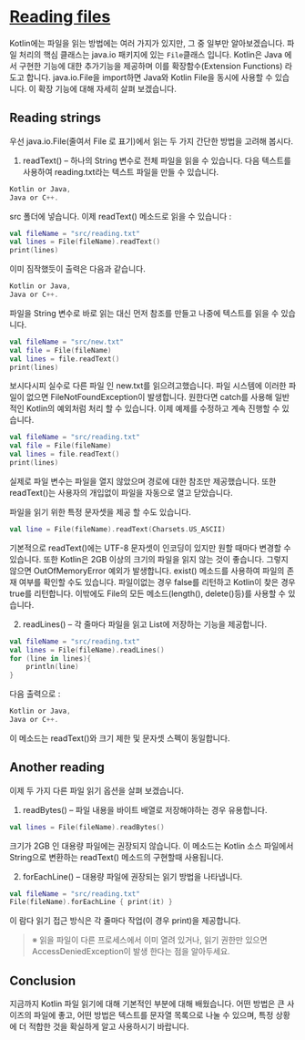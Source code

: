 # [Reading files](https://hyperskill.org/learn/step/6351)
Kotlin에는 파일을 읽는 방법에는 여러 가지가 있지만, 그 중 일부만 알아보겠습니다. 파일 처리의 핵심 클래스는  java.io 패키지에 있는 `File`클래스 입니다. Kotlin은 Java 에서 구현한 기능에 대한 추가기능을 제공하며 이를 확장함수(Extension Functions) 라도고 합니다. java.io.File을 import하면 Java와 Kotlin File을 동시에 사용할 수 있습니다. 이 확장 기능에 대해 자세히 살펴 보겠습니다.

## Reading strings
우선 java.io.File(줄여서 File 로 표기)에서 읽는 두 가지 간단한 방법을 고려해 봅시다.

1. readText() – 하나의 String 변수로 전체 파일을 읽을 수 있습니다. 다음 텍스트를 사용하여 reading.txt라는 텍스트 파일을 만들 수 있습니다.

```kotlin
Kotlin or Java,
Java or C++.
```
src 폴더에 넣습니다. 이제 readText() 메소드로 읽을 수 있습니다 :

```kotlin
val fileName = "src/reading.txt"
val lines = File(fileName).readText()
print(lines)
```
이미 짐작했듯이 출력은 다음과 같습니다.

```kotlin
Kotlin or Java,
Java or C++.
```

파일을 String 변수로 바로 읽는 대신 먼저 참조를 만들고 나중에 텍스트를 읽을 수 있습니다.

```kotlin
val fileName = "src/new.txt"
val file = File(fileName)
val lines = file.readText()
print(lines)
```

보시다시피 실수로 다른 파일 인 new.txt를 읽으려고했습니다. 파일 시스템에 이러한 파일이 없으면 FileNotFoundException이 발생합니다. 원한다면 catch를 사용해 일반적인 Kotlin의 예외처럼 처리 할 수 있습니다. 이제 예제를 수정하고 계속 진행할 수 있습니다.
```kotlin
val fileName = "src/reading.txt"
val file = File(fileName)
val lines = file.readText()
print(lines)
```

실제로 파일 변수는 파일을 열지 않았으며 경로에 대한 참조만 제공했습니다. 또한 readText()는 사용자의 개입없이 파일을 자동으로 열고 닫았습니다.

파일을 읽기 위한 특정 문자셋을 제공 할 수도 있습니다.
```kotlin
val line = File(fileName).readText(Charsets.US_ASCII)
```

기본적으로 readText()에는 UTF-8 문자셋이 인코딩이 있지만 원할 때마다 변경할 수 있습니다. 또한 Kotlin은 2GB 이상의 크기의 파일을 읽지 않는 것이 좋습니다. 그렇지 않으면 OutOfMemoryError 예외가 발생합니다. exist() 메소드를 사용하여 파일의 존재 여부를 확인할 수도 있습니다. 파일이없는 경우 false를 리턴하고 Kotlin이 찾은 경우 true를 리턴합니다. 이밖에도 File의 모든 메소드(length(), delete()등)를 사용할 수 있습니다.

2. readLines() – 각 줄마다 파일을 읽고 List에 저장하는 기능을 제공합니다.

```kotlin
val fileName = "src/reading.txt"
val lines = File(fileName).readLines()
for (line in lines){
    println(line)
} 
```

다음 출력으로 :
```kotlin
Kotlin or Java,
Java or C++.
```
이 메소드는 readText()와 크기 제한 및 문자셋 스펙이 동일합니다.

## Another reading

이제 두 가지 다른 파일 읽기 옵션을 살펴 보겠습니다.

1. readBytes() – 파일 내용을 바이트 배열로 저장해야하는 경우 유용합니다.

```kotlin
val lines = File(fileName).readBytes()
```

크기가 2GB 인 대용량 파일에는 권장되지 않습니다. 이 메소드는 Kotlin 소스 파일에서 String으로 변환하는 readText() 메소드의 구현할때 사용됩니다.

2. forEachLine() – 대용량 파일에 권장되는 읽기 방법을 나타냅니다.

```kotlin
val fileName = "src/reading.txt"
File(fileName).forEachLine { print(it) }
```
이 람다 읽기 접근 방식은 각 줄마다 작업(이 경우 print)을 제공합니다.

> ※ 읽을 파일이 다른 프로세스에서 이미 열려 있거나, 읽기 권한만 있으면 AccessDeniedException이 발생 한다는 점을 알아두세요.


## Conclusion
지금까지 Kotlin 파일 읽기에 대해 기본적인 부분에 대해 배웠습니다. 어떤 방법은 큰 사이즈의  파일에 좋고, 어떤 방법은 텍스트를 문자열 목록으로 나눌 수 있으며, 특정 상황에 더 적합한 것을 확실하게 알고 사용하시기 바랍니다.
